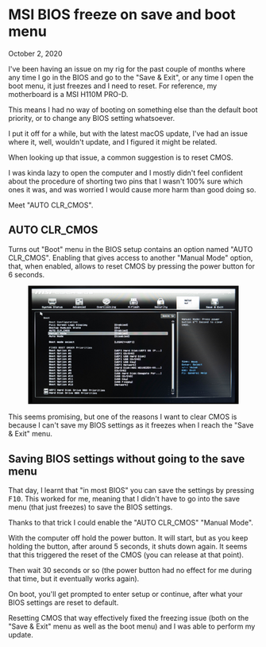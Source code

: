 MSI BIOS freeze on save and boot menu
=====================================
October 2, 2020

I've been having an issue on my rig for the past couple of months where
any time I go in the BIOS and go to the "Save & Exit", or any time I
open the boot menu, it just freezes and I need to reset. For reference,
my motherboard is a MSI H110M PRO-D.

This means I had no way of booting on something else than the default
boot priority, or to change any BIOS setting whatsoever.

I put it off for a while, but with the latest macOS update, I've had an
issue where it, well, wouldn't update, and I figured it might be
related.

When looking up that issue, a common suggestion is to reset CMOS.

I was kinda lazy to open the computer and I mostly didn't feel confident
about the procedure of shorting two pins that I wasn't 100% sure which
ones it was, and was worried I would cause more harm than good doing so.

Meet "AUTO CLR_CMOS".

## AUTO CLR_CMOS

Turns out "Boot" menu in the BIOS setup contains an option named "AUTO
CLR_CMOS". Enabling that gives access to another "Manual Mode" option,
that, when enabled, allows to reset CMOS by pressing the power button
for 6 seconds.

<figure class="center">
  <img alt="BIOS" src="../../img/2020/10/bios.jpg">
</figure>

This seems promising, but one of the reasons I want to clear CMOS is
because I can't save my BIOS settings as it freezes when I reach the
"Save & Exit" menu.

## Saving BIOS settings without going to the save menu

That day, I learnt that "in most BIOS" you can save the settings by
pressing <kbd>F10</kbd>. This worked for me, meaning that I didn't have
to go into the save menu (that just freezes) to save the BIOS settings.

Thanks to that trick I could enable the "AUTO CLR_CMOS" "Manual Mode".

With the computer off hold the power button. It will start, but as you
keep holding the button, after around 5 seconds, it shuts down again. It
seems that this triggered the reset of the CMOS (you can release at that
point).

Then wait 30 seconds or so (the power button had no effect for me during
that time, but it eventually works again).

On boot, you'll get prompted to enter setup or continue, after what your
BIOS settings are reset to default.

Resetting CMOS that way effectively fixed the freezing issue (both on
the "Save & Exit" menu as well as the boot menu) and I was able to
perform my update.
